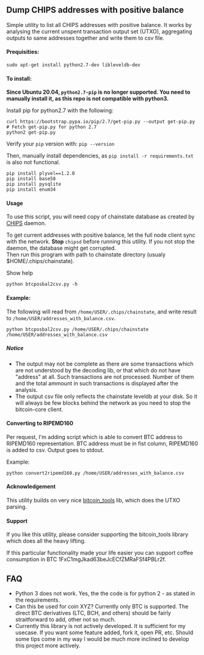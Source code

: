 ## Dump CHIPS addresses with positive balance

Simple utility to list all CHIPS addresses with positive balance. It works by analysing the current unspent transaction output set (UTXO), aggregating outputs to same addresses together and write them to csv file.

#### Prequisities:
```sudo apt-get install python2.7-dev libleveldb-dev```

#### To install:  

**Since Ubuntu 20.04, `python2.7-pip` is no longer supported.  You need to manually install it, as this repo is not compatible with python3.**

Install pip for python2.7 with the following:

```
curl https://bootstrap.pypa.io/pip/2.7/get-pip.py --output get-pip.py # Fetch get-pip.py for python 2.7 
python2 get-pip.py
```
Verify your `pip` version with: `pip --version`
 
Then, manually install dependencies, as `pip install -r requirements.txt` is also not functional.

```
pip install plyvel==1.2.0
pip install base58
pip install pysqlite
pip install enum34
```

#### Usage
To use this script, you will need copy of chainstate database as created by [CHIPS](https://github.com/chips-blockchain/chips) daemon.
 
To get current addresses with positive balance, let the full node client sync with the network. 
**Stop** `chipsd` before running this utility. If you not stop the daemon, the database might get corrupted.  
Then run this program with path to chainstate directory (usualy $HOME/.chips/chainstate).

Show help
```
python btcposbal2csv.py -h
```
#### Example:  
The following will read from `/home/USER/.chips/chainstate`, and write result to `/home/USER/addresses_with_balance.csv`.
```
python btcposbal2csv.py /home/USER/.chips/chainstate /home/USER/addresses_with_balance.csv
```

##### Notice
* The output may not be complete as there are some transactions which are not understood by the decoding lib, or that which do not have "address" at all. Such transactions are not processed. Number of them and the total ammount in such transactions is displayed after the analysis.  
* The output csv file only reflects the chainstate leveldb at your disk. So it will always be few blocks behind the network as you need to stop the bitcoin-core client.

#### Converting to RIPEMD160
Per request, I'm adding script which is able to convert BTC address to RIPEMD160 representation.
BTC address must be in fist column, RIPEMD160 is added to csv. Output goes to stdout.

Example:
```
python convert2ripemd160.py /home/USER/addresses_with_balance.csv
```

#### Acknowledgement
This utility builds on very nice [bitcoin_tools](https://github.com/sr-gi/bitcoin_tools/) lib,
 which does the UTXO parsing.
 
#### Support
If you like this utility, please consider supporting the bitcoin_tools library which does all the heavy lifting.

If this particular functionality made your life easier you can support coffee consumption in BTC 
1FxC1mgJkad63beJcECfZMRaFSf4PBLr2f.

## FAQ
- Python 3 does not work. Yes, the the code is for python 2 - as stated in the requirements.
- Can this be used for coin XYZ? Currently only BTC is supported. The direct BTC derivatives (LTC, BCH, and others) should be fairly straitforward to add, other not so much.
- Currently this library is not actively developed. It is sufficient for my usecase. If you want some feature added, fork it, open PR, etc. Should some tips come in my way I would be much more inclined to develop this project more actively.

